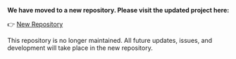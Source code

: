 **We have moved to a new repository. Please visit the updated project here:**

👉 [New Repository](https://github.com/NYCU-NLP/Chinese-HealthWSD-Corpus)

This repository is no longer maintained. All future updates, issues, and development will take place in the new repository.
